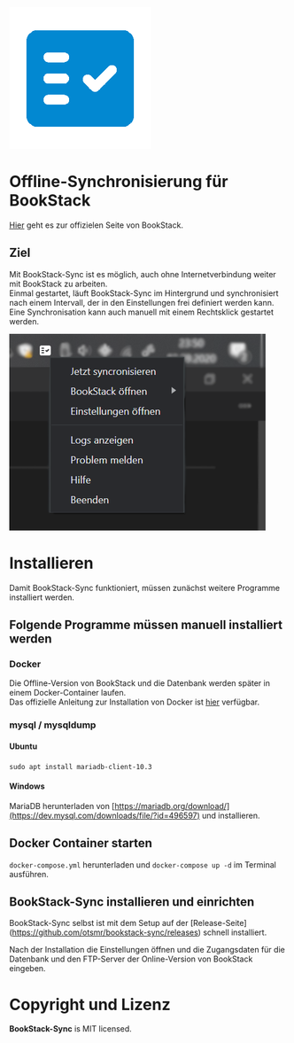 
![Logo](build/icons/logo.png)
# Offline-Synchronisierung für BookStack

[Hier](https://www.bookstackapp.com/) geht es zur offizielen Seite von BookStack.

## Ziel
Mit BookStack-Sync ist es möglich, auch ohne Internetverbindung weiter mit BookStack zu arbeiten.  
Einmal gestartet, läuft BookStack-Sync im Hintergrund und synchronisiert nach einem Intervall, der in den Einstellungen frei definiert werden kann.
Eine Synchronisation kann auch manuell mit einem Rechtsklick gestartet werden.  

![Tray-Menü](screenshots/tray-menu.png)

# Installieren

Damit BookStack-Sync funktioniert, müssen zunächst weitere Programme installiert werden.

## Folgende Programme müssen manuell installiert werden

### Docker  
Die Offline-Version von BookStack und die Datenbank werden später in einem Docker-Container laufen.   
Das offizielle Anleitung zur Installation von Docker ist [hier](https://docs.docker.com/engine/install/) verfügbar.

### mysql / mysqldump  
#### Ubuntu
`sudo apt install mariadb-client-10.3`

#### Windows
MariaDB herunterladen von [https://mariadb.org/download/](https://dev.mysql.com/downloads/file/?id=496597) und installieren.

## Docker Container starten
`docker-compose.yml` herunterladen und `docker-compose up -d` im Terminal ausführen.

## BookStack-Sync installieren und einrichten
BookStack-Sync selbst ist mit dem Setup auf der [Release-Seite] (https://github.com/otsmr/bookstack-sync/releases) schnell installiert.  

Nach der Installation die Einstellungen öffnen und die Zugangsdaten für die Datenbank und den FTP-Server der  Online-Version von BookStack eingeben.


# Copyright und Lizenz

**BookStack-Sync** is MIT licensed.